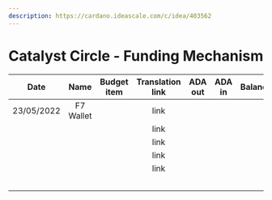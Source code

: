 ```yaml
---
description: https://cardano.ideascale.com/c/idea/403562
---
```


# Catalyst Circle - Funding Mechanism

<table><thead><tr><th align="center">Date</th><th align="center">Name</th><th data-type="select">Budget item</th><th align="center">Translation link</th><th align="center">ADA out</th><th align="center">ADA in</th><th align="center">Balance</th></tr></thead><tbody><tr><td align="center">23/05/2022</td><td align="center">F7 Wallet</td><td></td><td align="center">link</td><td align="center"></td><td align="center"></td><td align="center"></td></tr><tr><td align="center"></td><td align="center"></td><td></td><td align="center">link</td><td align="center"></td><td align="center"></td><td align="center"></td></tr><tr><td align="center"></td><td align="center"></td><td></td><td align="center">link</td><td align="center"></td><td align="center"></td><td align="center"></td></tr><tr><td align="center"></td><td align="center"></td><td></td><td align="center">link</td><td align="center"></td><td align="center"></td><td align="center"></td></tr><tr><td align="center"></td><td align="center"></td><td></td><td align="center">link</td><td align="center"></td><td align="center"></td><td align="center"></td></tr><tr><td align="center"></td><td align="center"></td><td></td><td align="center"></td><td align="center"></td><td align="center"></td><td align="center"></td></tr><tr><td align="center"></td><td align="center"></td><td></td><td align="center"></td><td align="center"></td><td align="center"></td><td align="center"></td></tr><tr><td align="center"></td><td align="center"></td><td></td><td align="center"></td><td align="center"></td><td align="center"></td><td align="center"></td></tr><tr><td align="center"></td><td align="center"></td><td></td><td align="center"></td><td align="center"></td><td align="center"></td><td align="center"></td></tr><tr><td align="center"></td><td align="center"></td><td></td><td align="center"></td><td align="center"></td><td align="center"></td><td align="center"></td></tr></tbody></table>
